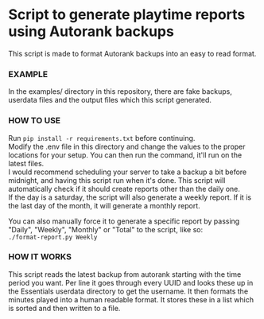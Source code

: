 # Script to generate playtime reports using Autorank backups

This script is made to format Autorank backups into an easy to read format.  

### EXAMPLE

In the examples/ directory in this repository, there are fake backups, userdata files and the output files which this script generated.  

### HOW TO USE

Run `pip install -r requirements.txt` before continuing.  
Modify the .env file in this directory and change the values to the proper locations for your setup.  You can then run the command, it'll run on the latest files.  
I would recommend scheduling your server to take a backup a bit before midnight, and having this script run when it's done. This script will automatically check if it should create reports other than the daily one.  
If the day is a saturday, the script will also generate a weekly report. If it is the last day of the month, it will generate a monthly report.  

You can also manually force it to generate a specific report by passing "Daily", "Weekly", "Monthly" or "Total" to the script, like so:  
`./format-report.py Weekly`  

### HOW IT WORKS

This script reads the latest backup from autorank starting with the time period you want. Per line it goes through every UUID and looks these up in the Essentials userdata directory to get the username. It then formats the minutes played into a human readable format. It stores these in a list which is sorted and then written to a file.  